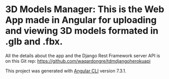 # 3D Models Manager: This is the Web App made in Angular for uploading and viewing 3D models formated in .glb and .fbx. 
All the details about the app and the Django Rest Framework server API is on this Git rep: https://github.com/waqardongre/tdmdjangoherokuapi

This project was generated with [Angular CLI](https://github.com/angular/angular-cli) version 7.3.1.
